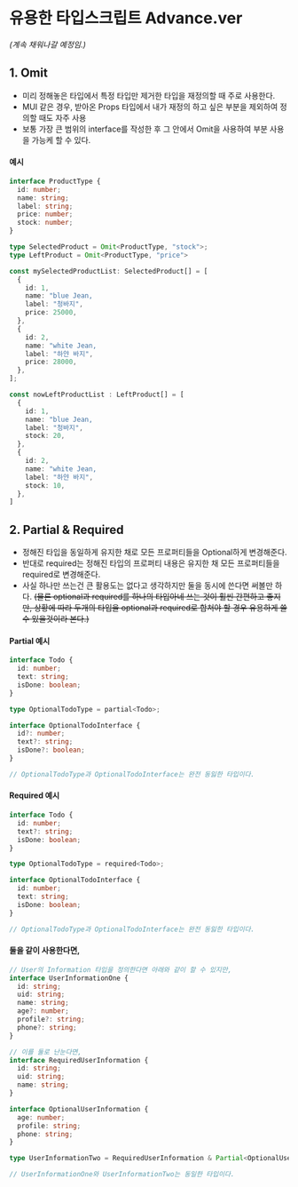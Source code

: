 # 유용한 타입스크립트 Advance.ver

_(계속 채워나갈 예정임.)_

## 1. Omit

- 미리 정해놓은 타입에서 특정 타입만 제거한 타입을 재정의할 때 주로 사용한다.
- MUI 같은 경우, 받아온 Props 타입에서 내가 재정의 하고 싶은 부분을 제외하여 정의할 때도 자주 사용
- 보통 가장 큰 범위의 interface를 작성한 후 그 안에서 Omit을 사용하여 부분 사용을 가능케 할 수 있다.

#### 예시

```typescript
interface ProductType {
  id: number;
  name: string;
  label: string;
  price: number;
  stock: number;
}

type SelectedProduct = Omit<ProductType, "stock">;
type LeftProduct = Omit<ProductType, "price">

const mySelectedProductList: SelectedProduct[] = [
  {
    id: 1,
    name: "blue Jean,
    label: "청바지",
    price: 25000,
  },
  {
    id: 2,
    name: "white Jean,
    label: "하얀 바지",
    price: 28000,
  },
];

const nowLeftProductList : LeftProduct[] = [
  {
    id: 1,
    name: "blue Jean,
    label: "청바지",
    stock: 20,
  },
  {
    id: 2,
    name: "white Jean,
    label: "하얀 바지",
    stock: 10,
  },
]
```

## 2. Partial & Required

- 정해진 타입을 동일하게 유지한 채로 모든 프로퍼티들을 Optional하게 변경해준다.
- 반대로 required는 정해진 타입의 프로퍼티 내용은 유지한 채 모든 프로퍼티들을 required로 변경해준다.
- 사실 하나만 쓰는건 큰 활용도는 없다고 생각하지만 둘을 동시에 쓴다면 써볼만 하다.
  ~~(물론 optional과 required를 하나의 타입아네 쓰는 것이 훨씬 간편하고 좋지만, 상황에 따라 두개의 타입을 optional과 required로 합쳐야 할 경우 유용하게 쓸 수 있을것이라 본다.)~~

#### Partial 예시

```typescript
interface Todo {
  id: number;
  text: string;
  isDone: boolean;
}

type OptionalTodoType = partial<Todo>;

interface OptionalTodoInterface {
  id?: number;
  text?: string;
  isDone?: boolean;
}

// OptionalTodoType과 OptionalTodoInterface는 완전 동잃한 타입이다.
```

#### Required 예시

```typescript
interface Todo {
  id: number;
  text?: string;
  isDone: boolean;
}

type OptionalTodoType = required<Todo>;

interface OptionalTodoInterface {
  id: number;
  text: string;
  isDone: boolean;
}

// OptionalTodoType과 OptionalTodoInterface는 완전 동잃한 타입이다.
```

#### 둘을 같이 사용한다면,

```typescript
// User의 Information 타입을 정의한다면 아래와 같이 할 수 있지만, 
interface UserInformationOne {
  id: string;
  uid: string;
  name: string;
  age?: number;
  profile?: string;
  phone?: string;
}

// 이를 둘로 난눈다면,
interface RequiredUserInformation {
  id: string;
  uid: string;
  name: string;
}

interface OptionalUserInformation {
  age: number;
  profile: string;
  phone: string;
}

type UserInformationTwo = RequiredUserInformation & Partial<OptionalUserInformation>;

// UserInformationOne와 UserInformationTwo는 동일한 타입이다.
```
